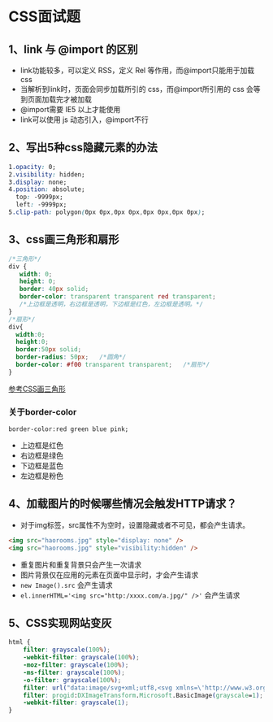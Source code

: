 # CSS面试题
## 1、link 与 @import 的区别
* link功能较多，可以定义 RSS，定义 Rel 等作用，而@import只能用于加载 css
* 当解析到link时，页面会同步加载所引的 css，而@import所引用的 css 会等到页面加载完才被加载
* @import需要 IE5 以上才能使用
* link可以使用 js 动态引入，@import不行
## 2、写出5种css隐藏元素的办法
```css
1.opacity: 0;
2.visibility: hidden;
3.display: none;
4.position: absolute;
  top: -9999px;
  left: -9999px;
5.clip-path: polygon(0px 0px,0px 0px,0px 0px,0px 0px);
```
## 3、css画三角形和扇形
```css
/*三角形*/
div {
   width: 0;
   height: 0;
   border: 40px solid;
   border-color: transparent transparent red transparent;
   /*上边框是透明，右边框是透明，下边框是红色，左边框是透明。*/
}
/*扇形*/
div{
  width:0;
  height:0;
  border:50px solid;
  border-radius: 50px;   /*圆角*/
  border-color: #f00 transparent transparent;   /*扇形*/
}
```
[参考CSS画三角形](https://www.jianshu.com/p/9a463d50e441)
### 关于border-color
`border-color:red green blue pink;`

* 上边框是红色
* 右边框是绿色
* 下边框是蓝色
* 左边框是粉色
## 4、加载图片的时候哪些情况会触发HTTP请求？
* 对于img标签，src属性不为空时，设置隐藏或者不可见，都会产生请求。
```html
<img src="haorooms.jpg" style="display: none" />
<img src="haorooms.jpg" style="visibility:hidden" />
```
* 重复图片和重复背景只会产生一次请求
* 图片背景仅在应用的元素在页面中显示时，才会产生请求
* ```new Image().src``` 会产生请求
* ```el.innerHTML='<img src="http:/xxxx.com/a.jpg/" />'``` 会产生请求
## 5、CSS实现网站变灰
```css
html {
    filter: grayscale(100%);
    -webkit-filter: grayscale(100%);
    -moz-filter: grayscale(100%);
    -ms-filter: grayscale(100%);
    -o-filter: grayscale(100%);
    filter: url("data:image/svg+xml;utf8,<svg xmlns=\'http://www.w3.org/2000/svg\'><filter id=\'grayscale\'><feColorMatrix type=\'matrix\' values=\'0.3333 0.3333 0.3333 0 0 0.3333 0.3333 0.3333 0 0 0.3333 0.3333 0.3333 0 0 0 0 0 1 0\'/></filter></svg>#grayscale");
    filter: progid:DXImageTransform.Microsoft.BasicImage(grayscale=1);
    -webkit-filter: grayscale(1);
}
```